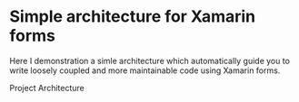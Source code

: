 # Simple architecture for Xamarin forms
Here I demonstration a simle architecture which automatically guide you to write loosely coupled and more maintainable code using Xamarin forms.

Project Architecture

